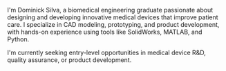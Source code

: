 I'm Dominick Silva, a biomedical engineering graduate passionate about designing and developing innovative medical devices that improve patient care. I specialize in CAD modeling, prototyping, and product development, with hands-on experience using tools like SolidWorks, MATLAB, and Python.

I'm currently seeking entry-level opportunities in medical device R&D, quality assurance, or product development.

<!--
**DSilva28547/DSilva28547** is a ✨ _special_ ✨ repository because its `README.md` (this file) appears on your GitHub profile.

Here are some ideas to get you started:

- 🔭 I’m currently working on ...
- 🌱 I’m currently learning ...
- 👯 I’m looking to collaborate on ...
- 🤔 I’m looking for help with ...
- 💬 Ask me about ...
- 📫 How to reach me: ...
- 😄 Pronouns: ...
- ⚡ Fun fact: ...
-->
